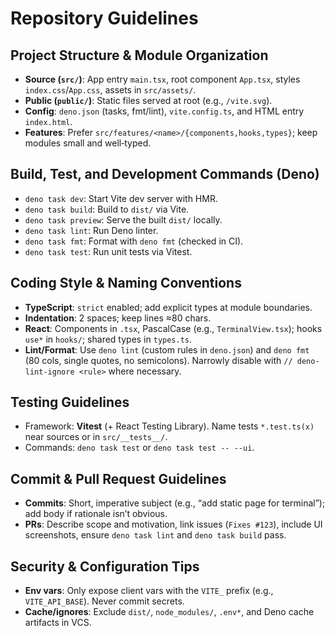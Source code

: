 # Repository Guidelines

## Project Structure & Module Organization

- **Source (`src/`)**: App entry `main.tsx`, root component `App.tsx`, styles
  `index.css`/`App.css`, assets in `src/assets/`.
- **Public (`public/`)**: Static files served at root (e.g., `/vite.svg`).
- **Config**: `deno.json` (tasks, fmt/lint), `vite.config.ts`, and HTML entry
  `index.html`.
- **Features**: Prefer `src/features/<name>/{components,hooks,types}`; keep
  modules small and well‑typed.

## Build, Test, and Development Commands (Deno)

- `deno task dev`: Start Vite dev server with HMR.
- `deno task build`: Build to `dist/` via Vite.
- `deno task preview`: Serve the built `dist/` locally.
- `deno task lint`: Run Deno linter.
- `deno task fmt`: Format with `deno fmt` (checked in CI).
- `deno task test`: Run unit tests via Vitest.

## Coding Style & Naming Conventions

- **TypeScript**: `strict` enabled; add explicit types at module boundaries.
- **Indentation**: 2 spaces; keep lines ≈80 chars.
- **React**: Components in `.tsx`, PascalCase (e.g., `TerminalView.tsx`); hooks
  `use*` in `hooks/`; shared types in `types.ts`.
- **Lint/Format**: Use `deno lint` (custom rules in `deno.json`) and `deno fmt`
  (80 cols, single quotes, no semicolons). Narrowly disable with
  `// deno-lint-ignore <rule>` where necessary.

## Testing Guidelines

- Framework: **Vitest** (+ React Testing Library). Name tests `*.test.ts(x)`
  near sources or in `src/__tests__/`.
- Commands: `deno task test` or `deno task test -- --ui`.

## Commit & Pull Request Guidelines

- **Commits**: Short, imperative subject (e.g., “add static page for terminal”);
  add body if rationale isn’t obvious.
- **PRs**: Describe scope and motivation, link issues (`Fixes #123`), include UI
  screenshots, ensure `deno task lint` and `deno task build` pass.

## Security & Configuration Tips

- **Env vars**: Only expose client vars with the `VITE_` prefix (e.g.,
  `VITE_API_BASE`). Never commit secrets.
- **Cache/ignores**: Exclude `dist/`, `node_modules/`, `.env*`, and Deno cache
  artifacts in VCS.

